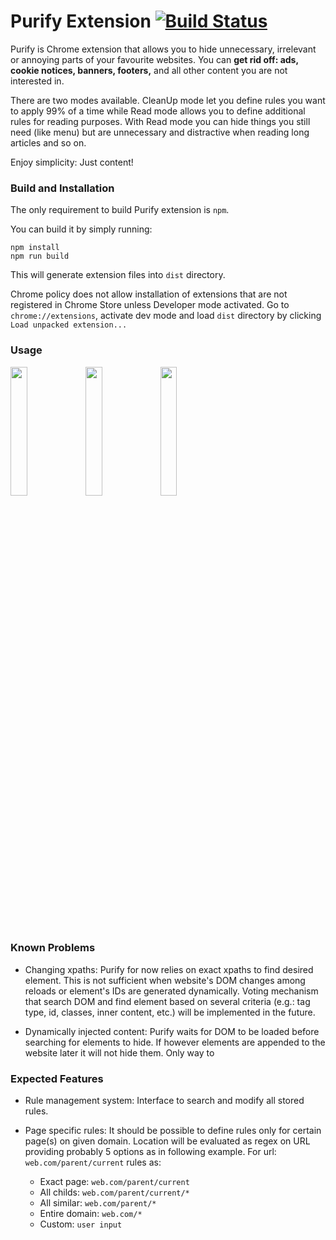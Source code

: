 # Purify Extension [![Build Status](https://travis-ci.org/AdharaOrigin/tmp.svg?branch=master)](https://travis-ci.org/AdharaOrigin/tmp)

Purify is Chrome extension that allows you to hide unnecessary, irrelevant or annoying parts of your favourite 
websites. You can **get rid off: ads, cookie notices, banners, footers,** and all other content you are not 
interested in.

There are two modes available. CleanUp mode let you define rules you want to apply 99% of a time while Read mode 
allows you to define additional rules for reading purposes. With Read mode you can hide things you still need (like 
menu) but are unnecessary and distractive when reading long articles and so on.

Enjoy simplicity: Just content!


### Build and Installation
The only requirement to build Purify extension is `npm`. 

You can build it by simply running:

```
npm install
npm run build
```

This will generate extension files into `dist` directory.

Chrome policy does not allow installation of extensions 
that are not registered in Chrome Store unless Developer mode activated. Go to `chrome://extensions`, activate dev 
mode and load `dist` directory by clicking `Load unpacked extension...` 


### Usage

<img src="https://user-images.githubusercontent.com/32511776/38954082-08292616-4351-11e8-8847-5b889555d148.jpg" width="23%"></img> <img src="https://user-images.githubusercontent.com/32511776/38954083-0851b644-4351-11e8-8aab-789def44f88c.jpg" width="23%"></img> <img src="https://user-images.githubusercontent.com/32511776/38954085-089d22aa-4351-11e8-8f0d-d90f8b2cfeb7.jpg" width="23%"></img> 


### Known Problems

- Changing xpaths: Purify for now relies on exact xpaths to find desired element. This is not sufficient when website's 
DOM changes among reloads or element's IDs are generated dynamically. Voting mechanism that search DOM and find 
element based on several criteria (e.g.: tag type, id, classes, inner content, etc.) will be implemented in the future.

- Dynamically injected content: Purify waits for DOM to be loaded before searching for elements to hide. If however 
elements are appended to the website later it will not hide them. Only way to 


### Expected Features

- Rule management system: Interface to search and modify all stored rules.

- Page specific rules: It should be possible to define rules only for certain page(s) on given domain. Location will 
be evaluated as regex on URL providing probably 5 options as in following example. For url: `web.com/parent/current` 
rules as:
  * Exact page:     `web.com/parent/current`
  * All childs:     `web.com/parent/current/*`
  * All similar:    `web.com/parent/*`
  * Entire domain:  `web.com/*`
  * Custom:         `user input`
